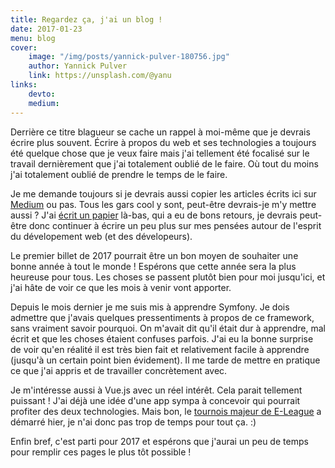 ```yaml
---
title: Regardez ça, j'ai un blog !
date: 2017-01-23
menu: blog
cover:
    image: "/img/posts/yannick-pulver-180756.jpg"
    author: Yannick Pulver
    link: https://unsplash.com/@yanu
links:
    devto:
    medium:
---
```

Derrière ce titre blagueur se cache un rappel à moi-même que je devrais écrire plus souvent. Écrire à propos du web et ses technologies a toujours été quelque chose que je veux faire mais j'ai tellement été focalisé sur le travail dernièrement que j'ai totalement oublié de le faire. Où tout du moins j'ai totalement oublié de prendre le temps de le faire.

Je me demande toujours si je devrais aussi copier les articles écrits ici sur [Medium](https://medium.com/@fbnlsr) ou pas. Tous les gars cool y sont, peut-être devrais-je m'y mettre aussi ? J'ai [écrit un papier](https://medium.com/@fbnlsr/the-three-pillars-of-a-developer-s-mind-ab4be1d93d99#.ksxafk9g5) là-bas, qui a eu de bons retours, je devrais peut-être donc continuer à écrire un peu plus sur mes pensées autour de l'esprit du dévelopement web (et des dévelopeurs).

Le premier billet de 2017 pourrait être un bon moyen de souhaiter une bonne année à tout le monde ! Espérons que cette année sera la plus heureuse pour tous. Les choses se passent plutôt bien pour moi jusqu'ici, et j'ai hâte de voir ce que les mois à venir vont apporter.

Depuis le mois dernier je me suis mis à apprendre Symfony. Je dois admettre que j'avais quelques pressentiments à propos de ce framework, sans vraiment savoir pourquoi. On m'avait dit qu'il était dur à apprendre, mal écrit et que les choses étaient confuses parfois. J'ai eu la bonne surprise de voir qu'en réalité il est très bien fait et relativement facile à apprendre (jusqu'à un certain point bien évidement). Il me tarde de mettre en pratique ce que j'ai appris et de travailler concrètement avec.

Je m'intéresse aussi à Vue.js avec un réel intérêt. Cela parait tellement puissant ! J'ai déjà une idée d'une app sympa à concevoir qui pourrait profiter des deux technologies. Mais bon, le [tournois majeur de E-League](http://www.eleague.com/major/) a démarré hier, je n'ai donc pas trop de temps pour tout ça. :)

Enfin bref, c'est parti pour 2017 et espérons que j'aurai un peu de temps pour remplir ces pages le plus tôt possible !
